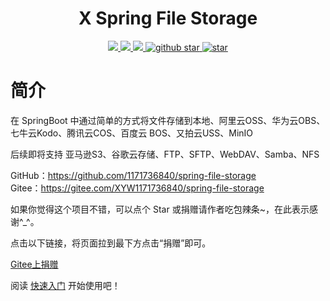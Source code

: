 <h1 align="center">X Spring File Storage</h1>

<p align="center">
	<a target="_blank" href="https://search.maven.org/artifact/cn.xuyanwu/spring-file-storage">
		<img src="https://img.shields.io/maven-central/v/cn.xuyanwu/spring-file-storage.svg?label=Maven%20Central" />
	</a>
	<a target="_blank" href="https://www.apache.org/licenses/LICENSE-2.0">
		<img src="https://img.shields.io/badge/license-Apache%202-green.svg" />
	</a>
	<a target="_blank" href="https://www.oracle.com/technetwork/java/javase/downloads/index.html">
		<img src="https://img.shields.io/badge/JDK-8+-blue.svg" />
	</a>
	<a target="_blank" href='https://github.com/1171736840/spring-file-storage'>
		<img src="https://img.shields.io/github/stars/1171736840/spring-file-storage.svg?style=social" alt="github star"/>
	</a>
    <a href='https://gitee.com/XYW1171736840/spring-file-storage'>
        <img src='https://gitee.com/XYW1171736840/spring-file-storage/badge/star.svg?theme=dark' alt='star' />
    </a>
</p>

# 简介
在 SpringBoot 中通过简单的方式将文件存储到本地、阿里云OSS、华为云OBS、七牛云Kodo、腾讯云COS、百度云 BOS、又拍云USS、MinIO

后续即将支持 亚马逊S3、谷歌云存储、FTP、SFTP、WebDAV、Samba、NFS

GitHub：https://github.com/1171736840/spring-file-storage
<br />
Gitee：https://gitee.com/XYW1171736840/spring-file-storage

如果你觉得这个项目不错，可以点个 Star 或捐赠请作者吃包辣条~，在此表示感谢^_^。

点击以下链接，将页面拉到最下方点击“捐赠”即可。

[Gitee上捐赠](https://gitee.com/XYW1171736840/spring-file-storage)

阅读 [快速入门](快速入门) 开始使用吧！
